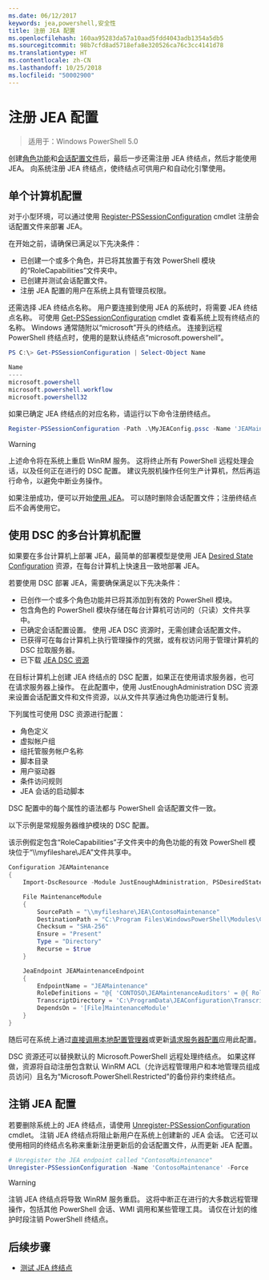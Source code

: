 ```yaml
---
ms.date: 06/12/2017
keywords: jea,powershell,安全性
title: 注册 JEA 配置
ms.openlocfilehash: 160aa95283da57a10aad5fdd4043adb1354a5db5
ms.sourcegitcommit: 98b7cfd8ad5718efa8e320526ca76c3cc4141d78
ms.translationtype: HT
ms.contentlocale: zh-CN
ms.lasthandoff: 10/25/2018
ms.locfileid: "50002900"
---
```

# <a name="registering-jea-configurations"></a>注册 JEA 配置

> 适用于：Windows PowerShell 5.0

创建[角色功能](role-capabilities.md)和[会话配置文件](session-configurations.md)后，最后一步还需注册 JEA 终结点，然后才能使用 JEA。
向系统注册 JEA 终结点，使终结点可供用户和自动化引擎使用。

## <a name="single-machine-configuration"></a>单个计算机配置

对于小型环境，可以通过使用 [Register-PSSessionConfiguration](https://msdn.microsoft.com/powershell/reference/5.1/microsoft.powershell.core/register-pssessionconfiguration) cmdlet 注册会话配置文件来部署 JEA。

在开始之前，请确保已满足以下先决条件：
- 已创建一个或多个角色，并已将其放置于有效 PowerShell 模块的“RoleCapabilities”文件夹中。
- 已创建并测试会话配置文件。
- 注册 JEA 配置的用户在系统上具有管理员权限。

还需选择 JEA 终结点名称。
用户要连接到使用 JEA 的系统时，将需要 JEA 终结点名称。
可使用 [Get-PSSessionConfiguration](https://msdn.microsoft.com/powershell/reference/5.1/microsoft.powershell.core/get-pssessionconfiguration) cmdlet 查看系统上现有终结点的名称。
Windows 通常随附以“microsoft”开头的终结点。
连接到远程 PowerShell 终结点时，使用的是默认终结点“microsoft.powershell”。

```powershell
PS C:\> Get-PSSessionConfiguration | Select-Object Name

Name
----
microsoft.powershell
microsoft.powershell.workflow
microsoft.powershell32
```

如果已确定 JEA 终结点的对应名称，请运行以下命令注册终结点。

```powershell
Register-PSSessionConfiguration -Path .\MyJEAConfig.pssc -Name 'JEAMaintenance' -Force
```

> [!WARNING]
> 上述命令将在系统上重启 WinRM 服务。
> 这将终止所有 PowerShell 远程处理会话，以及任何正在进行的 DSC 配置。
> 建议先脱机操作任何生产计算机，然后再运行命令，以避免中断业务操作。

如果注册成功，便可以开始[使用 JEA](using-jea.md)。
可以随时删除会话配置文件；注册终结点后不会再使用它。

## <a name="multi-machine-configuration-with-dsc"></a>使用 DSC 的多台计算机配置

如果要在多台计算机上部署 JEA，最简单的部署模型是使用 JEA [Desired State Configuration](https://msdn.microsoft.com/powershell/dsc/overview) 资源，在每台计算机上快速且一致地部署 JEA。

若要使用 DSC 部署 JEA，需要确保满足以下先决条件：
- 已创作一个或多个角色功能并已将其添加到有效的 PowerShell 模块。
- 包含角色的 PowerShell 模块存储在每台计算机可访问的（只读）文件共享中。
- 已确定会话配置设置。 使用 JEA DSC 资源时，无需创建会话配置文件。
- 已获得可在每台计算机上执行管理操作的凭据，或有权访问用于管理计算机的 DSC 拉取服务器。
- 已下载 [JEA DSC 资源](https://github.com/PowerShell/JEA/tree/master/DSC%20Resource)

在目标计算机上创建 JEA 终结点的 DSC 配置，如果正在使用请求服务器，也可在请求服务器上操作。
在此配置中，使用 JustEnoughAdministration DSC 资源来设置会话配置文件和文件资源，以从文件共享通过角色功能进行复制。

下列属性可使用 DSC 资源进行配置：
- 角色定义
- 虚拟帐户组
- 组托管服务帐户名称
- 脚本目录
- 用户驱动器
- 条件访问规则
- JEA 会话的启动脚本

DSC 配置中的每个属性的语法都与 PowerShell 会话配置文件一致。

以下示例是常规服务器维护模块的 DSC 配置。

该示例假定包含“RoleCapabilities”子文件夹中的角色功能的有效 PowerShell 模块位于“\\\\myfileshare\\JEA”文件共享中。


```powershell
Configuration JEAMaintenance
{
    Import-DscResource -Module JustEnoughAdministration, PSDesiredStateConfiguration

    File MaintenanceModule
    {
        SourcePath = "\\myfileshare\JEA\ContosoMaintenance"
        DestinationPath = "C:\Program Files\WindowsPowerShell\Modules\ContosoMaintenance"
        Checksum = "SHA-256"
        Ensure = "Present"
        Type = "Directory"
        Recurse = $true
    }

    JeaEndpoint JEAMaintenanceEndpoint
    {
        EndpointName = "JEAMaintenance"
        RoleDefinitions = "@{ 'CONTOSO\JEAMaintenanceAuditors' = @{ RoleCapabilities = 'GeneralServerMaintenance-Audit' }; 'CONTOSO\JEAMaintenanceAdmins' = @{ RoleCapabilities = 'GeneralServerMaintenance-Audit', 'GeneralServerMaintenance-Admin' } }"
        TranscriptDirectory = 'C:\ProgramData\JEAConfiguration\Transcripts'
        DependsOn = '[File]MaintenanceModule'
    }
}
```

随后可在系统上通过[直接调用本地配置管理器](https://msdn.microsoft.com/powershell/dsc/metaconfig)或更新[请求服务器配置](https://msdn.microsoft.com/powershell/dsc/pullserver)应用此配置。

DSC 资源还可以替换默认的 Microsoft.PowerShell 远程处理终结点。
如果这样做，资源将自动注册包含默认 WinRM ACL（允许远程管理用户和本地管理员组成员访问）且名为“Microsoft.PowerShell.Restricted”的备份非约束终结点。

## <a name="unregistering-jea-configurations"></a>注销 JEA 配置

若要删除系统上的 JEA 终结点，请使用 [Unregister-PSSessionConfiguration](https://msdn.microsoft.com/powershell/reference/5.1/microsoft.powershell.core/Unregister-PSSessionConfiguration) cmdlet。
注销 JEA 终结点将阻止新用户在系统上创建新的 JEA 会话。
它还可以使用相同的终结点名称来重新注册更新后的会话配置文件，从而更新 JEA 配置。

```powershell
# Unregister the JEA endpoint called "ContosoMaintenance"
Unregister-PSSessionConfiguration -Name 'ContosoMaintenance' -Force
```

> [!WARNING]
> 注销 JEA 终结点将导致 WinRM 服务重启。
> 这将中断正在进行的大多数远程管理操作，包括其他 PowerShell 会话、WMI 调用和某些管理工具。
> 请仅在计划的维护时段注销 PowerShell 终结点。

## <a name="next-steps"></a>后续步骤

- [测试 JEA 终结点](using-jea.md)
